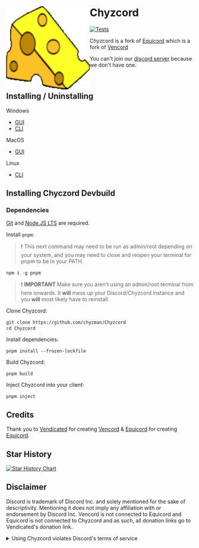 # Chyzcord [<img src="./browser/icon.png" width="225" align="left" alt="Chyzcord">](https://github.com/chyzman/Chyzcord)

[![Tests](https://github.com/chyzman/Chyzcord/actions/workflows/test.yml/badge.svg?branch=main)](https://github.com/chyzman/Chyzcord/actions/workflows/test.yml)

Chyzcord is a fork of [Equicord](https://github.com/Equicord/Equicord) which is a fork of [Vencord](https://github.com/Vendicated/Vencord)

You can't join our [discord server](https://chyz.xyz/box) because we don't have one.<br><br></br>

## Installing / Uninstalling

Windows
- [GUI](https://github.com/chyzman/ChyzcordInstaller/releases/latest/download/Chyzcord.exe)
- [CLI](https://github.com/chyzman/ChyzcordInstaller/releases/latest/download/ChyzcordInstaller.exe)

MacOS
- [GUI](https://github.com/chyzman/ChyzcordInstaller/releases/latest/download/Chyzcord.MacOS.zip)

Linux
- [CLI](https://github.com/chyzman/ChyzcordInstaller/releases/latest/download/ChyzcordInstaller-Linux)


## Installing Chyczord Devbuild

### Dependencies
[Git](https://git-scm.com/download) and [Node.JS LTS](https://nodejs.dev/en/) are required.

Install `pnpm`:

> :exclamation: This next command may need to be run as admin/root depending on your system, and you may need to close and reopen your terminal for pnpm to be in your PATH.

```shell
npm i -g pnpm
```

> :exclamation: **IMPORTANT** Make sure you aren't using an admin/root terminal from here onwards. It **will** mess up your Discord/Chyzcord instance and you **will** most likely have to reinstall.

Clone Chyzcord:

```shell
git clone https://github.com/chyzman/Chyzcord
cd Chyzcord
```

Install dependencies:

```shell
pnpm install --frozen-lockfile
```

Build Chyzcord:

```shell
pnpm build
```
Inject Chyzcord into your client:

```shell
pnpm inject
```

## Credits

Thank you to [Vendicated](https://github.com/Vendicated) for creating [Vencord](https://github.com/Vendicated/Vencord) & [Equicord](https://github.com/Equicord) for creating [Equicord](https://github.com/Equicord/Equicord).

## Star History

<a href="https://star-history.com/#chyzman/Chyzcord&Timeline">
  <picture>
    <source media="(prefers-color-scheme: dark)" srcset="https://api.star-history.com/svg?repos=chyzman/Chyzcord&type=Timeline&theme=dark" />
    <source media="(prefers-color-scheme: light)" srcset="https://api.star-history.com/svg?repos=chyzman/Chyzcord&type=Timeline" />
    <img alt="Star History Chart" src="https://api.star-history.com/svg?repos=chyzman/Chyzcord&type=Timeline" />
  </picture>
</a>

## Disclaimer

Discord is trademark of Discord Inc. and solely mentioned for the sake of descriptivity.
Mentioning it does not imply any affiliation with or endorsement by Discord Inc.
Vencord is not connected to Equicord and Equicord is not connected to Chyzcord and as such, all donation links go to Vendicated's donation link.

<details>
<summary>Using Chyzcord violates Discord's terms of service</summary>

Client modifications are against Discord’s Terms of Service.

However, Discord is pretty indifferent about them and there are no known cases of users getting banned for using client mods! So you should generally be fine if you don’t use plugins that implement abusive behaviour. But no worries, all inbuilt plugins are safe to use!

Regardless, if your account is essential to you and getting disabled would be a disaster for you, you should probably not use any client mods (not exclusive to Chyzcord), just to be safe

Additionally, make sure not to post screenshots with Chyzcord in a server where you might get banned for it

</details>

